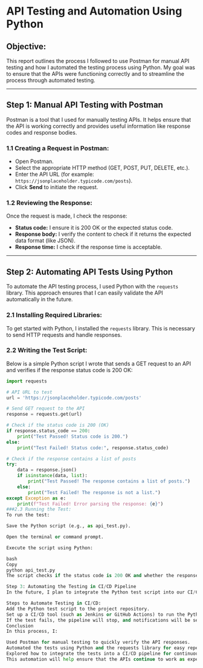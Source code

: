# API Testing and Automation Using Python

## Objective:
This report outlines the process I followed to use Postman for manual API testing and how I automated the testing process using Python. My goal was to ensure that the APIs were functioning correctly and to streamline the process through automated testing.

---

## Step 1: Manual API Testing with Postman

Postman is a tool that I used for manually testing APIs. It helps ensure that the API is working correctly and provides useful information like response codes and response bodies.

### 1.1 Creating a Request in Postman:
- Open Postman.
- Select the appropriate HTTP method (GET, POST, PUT, DELETE, etc.).
- Enter the API URL (for example: `https://jsonplaceholder.typicode.com/posts`).
- Click **Send** to initiate the request.

### 1.2 Reviewing the Response:
Once the request is made, I check the response:
- **Status code:** I ensure it is 200 OK or the expected status code.
- **Response body:** I verify the content to check if it returns the expected data format (like JSON).
- **Response time:** I check if the response time is acceptable.

---

## Step 2: Automating API Tests Using Python

To automate the API testing process, I used Python with the `requests` library. This approach ensures that I can easily validate the API automatically in the future.

### 2.1 Installing Required Libraries:
To get started with Python, I installed the `requests` library. This is necessary to send HTTP requests and handle responses.

### 2.2 Writing the Test Script:
Below is a simple Python script I wrote that sends a GET request to an API and verifies if the response status code is 200 OK:

```python
import requests

# API URL to test
url = 'https://jsonplaceholder.typicode.com/posts'

# Send GET request to the API
response = requests.get(url)

# Check if the status code is 200 (OK)
if response.status_code == 200:
    print("Test Passed! Status code is 200.")
else:
    print("Test Failed! Status code:", response.status_code)

# Check if the response contains a list of posts
try:
    data = response.json()
    if isinstance(data, list):
        print("Test Passed! The response contains a list of posts.")
    else:
        print("Test Failed! The response is not a list.")
except Exception as e:
    print(f"Test Failed! Error parsing the response: {e}")
###2.3 Running the Test:
To run the test:

Save the Python script (e.g., as api_test.py).

Open the terminal or command prompt.

Execute the script using Python:

bash
Copy
python api_test.py
The script checks if the status code is 200 OK and whether the response body is a list (since the API returns a list of posts).

Step 3: Automating the Testing in CI/CD Pipeline
In the future, I plan to integrate the Python test script into our CI/CD pipeline (such as Jenkins, GitLab CI, or GitHub Actions). This will allow the test to run automatically every time there is a change or update in the API, ensuring continuous validation.

Steps to Automate Testing in CI/CD:
Add the Python test script to the project repository.
Set up a CI/CD tool (such as Jenkins or GitHub Actions) to run the Python script automatically as part of the build process.
If the test fails, the pipeline will stop, and notifications will be sent so issues can be addressed immediately.
Conclusion
In this process, I:

Used Postman for manual testing to quickly verify the API responses.
Automated the tests using Python and the requests library for easy repeatability.
Explored how to integrate the tests into a CI/CD pipeline for continuous testing and faster feedback.
This automation will help ensure that the APIs continue to work as expected and will help in identifying issues faster during development.

